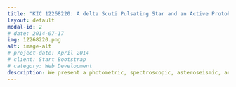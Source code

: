 ```yaml
---
title: "KIC 12268220: A delta Scuti Pulsating Star and an Active Protohelium White Dwarf in an Eclipsing Binary System"
layout: default
modal-id: 2
# date: 2014-07-17
img: 12268220.png
alt: image-alt
# project-date: April 2014
# client: Start Bootstrap
# category: Web Development
description: We present a photometric, spectroscopic, asteroseismic, and evolutionary analysis of the Algol-type eclipsing binary KIC 12268220. The evolutionary tracks of our model suggest that the low-mass (~ 0.23 solar masses) evolved secondary shows a similar evolutionary state to the R CMa-type system, which might evolve to an EL CVn system.
---
```

